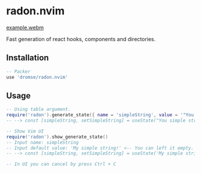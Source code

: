 # radon.nvim

[example.webm](https://github.com/dromse/radon.nvim/assets/57846319/c9cf0b61-28d3-456e-9030-fc2734abb679)

Fast generation of react hooks, components and directories.

## Installation

```lua
-- Packer
use 'dromse/radon.nvim'
```

## Usage

```lua
-- Using table argument.
require('radon').generate_state({ name = 'simpleString', value = '"You simple string!"' --[[ or ]] '' })
-- --> const [simpleString, setSimpleString] = useState("You simple string!")

-- Show Vim UI
require('radon').show_generate_state()
-- Input name: simpleString
-- Input default value: 'My simple string!' <-- You can left it empty.
-- --> const [simpleString, setSimpleString] = useState('My simple string!')

-- In UI you can cancel by press Ctrl + C
```
